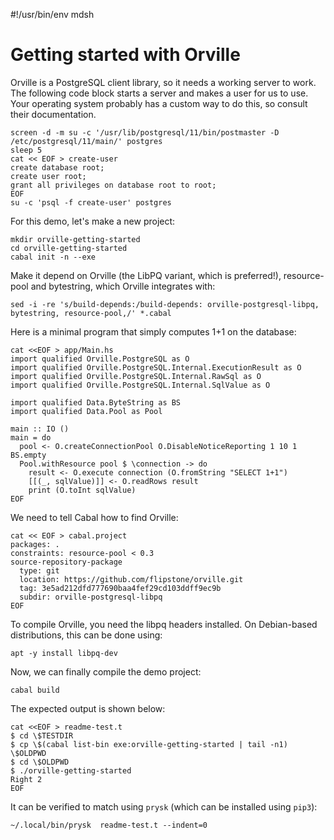 #!/usr/bin/env mdsh

# Getting started with Orville

Orville is a PostgreSQL client library, so it needs a working server to work. The following code block starts a server and makes a user for us to use. Your operating system probably has a custom way to do this, so consult their documentation.

```shell
screen -d -m su -c '/usr/lib/postgresql/11/bin/postmaster -D /etc/postgresql/11/main/' postgres
sleep 5
cat << EOF > create-user
create database root;
create user root;
grant all privileges on database root to root;
EOF
su -c 'psql -f create-user' postgres
```

For this demo, let's make a new project:

```shell
mkdir orville-getting-started
cd orville-getting-started
cabal init -n --exe
```

Make it depend on Orville (the LibPQ variant, which is preferred!), resource-pool and bytestring, which Orville integrates with:

```shell
sed -i -re 's/build-depends:/build-depends: orville-postgresql-libpq, bytestring, resource-pool,/' *.cabal
```

Here is a minimal program that simply computes 1+1 on the database:

```shell
cat <<EOF > app/Main.hs
import qualified Orville.PostgreSQL as O
import qualified Orville.PostgreSQL.Internal.ExecutionResult as O
import qualified Orville.PostgreSQL.Internal.RawSql as O
import qualified Orville.PostgreSQL.Internal.SqlValue as O

import qualified Data.ByteString as BS
import qualified Data.Pool as Pool

main :: IO ()
main = do
  pool <- O.createConnectionPool O.DisableNoticeReporting 1 10 1 BS.empty
  Pool.withResource pool $ \connection -> do
    result <- O.execute connection (O.fromString "SELECT 1+1")
    [[(_, sqlValue)]] <- O.readRows result
    print (O.toInt sqlValue)
EOF
```

We need to tell Cabal how to find Orville:

```shell
cat << EOF > cabal.project
packages: .
constraints: resource-pool < 0.3
source-repository-package
  type: git
  location: https://github.com/flipstone/orville.git
  tag: 3e5ad212dfd777690baa4fef29cd103ddff9ec9b
  subdir: orville-postgresql-libpq
EOF
```

To compile Orville, you need the libpq headers installed. On Debian-based distributions, this can be done using:

```shell
apt -y install libpq-dev
```

Now, we can finally compile the demo project:

```shell
cabal build
```

The expected output is shown below:

```shell
cat <<EOF > readme-test.t
$ cd \$TESTDIR
$ cp \$(cabal list-bin exe:orville-getting-started | tail -n1) \$OLDPWD
$ cd \$OLDPWD
$ ./orville-getting-started
Right 2
EOF
```

It can be verified to match using `prysk` (which can be installed using `pip3`):

```shell
~/.local/bin/prysk  readme-test.t --indent=0
```

